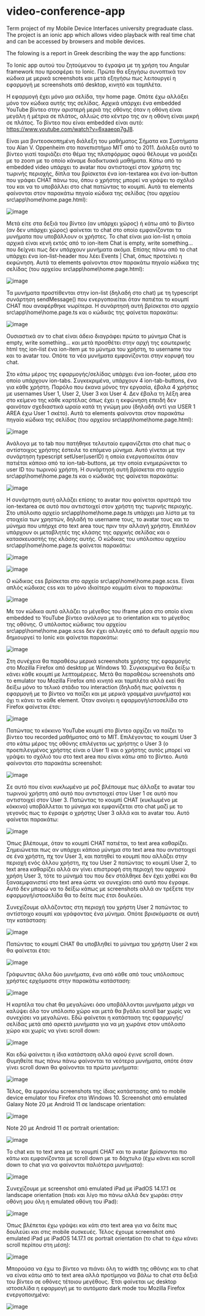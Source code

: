 # video-conference-app
Term project of my Mobile Device Interfaces university pregraduate class. The project is an ionic app which allows video playback with real time chat and can be accessed by browsers and mobile devices.

The folowing is a report in Greek describing the way the app functions:

Το Ionic app αυτού του ζητούμενου το έγραψα με τη χρήση του Angular framework που προσφέρει το Ionic. Πρώτα θα εξηγήσω συνοπτικά τον κώδικα με μερικά screenshots και μετά εξηγήσω πως λειτουργεί η εφαρμογή με screenshots από desktop, κινητό και ταμπλέτα.

Η εφαρμογή έχει μόνο μια σελίδα, την home page. Οπότε έχω αλλάξει μόνο τον κώδικα αυτής της σελίδας. Αρχικά υπάρχει ένα embedded YouTube βίντεο στην αριστερή μεριά της οθόνης όταν η οθόνη είναι μεγάλη ή μέτρια σε πλάτος, αλλιώς στο κέντρο της αν η οθόνη είναι μικρή σε πλάτος. Το βίντεο που είναι embedded είναι αυτό: https://www.youtube.com/watch?v=6xaaeop7gJ8.

Είναι μια βιντεοσκοπημένη διάλεξη του μαθήματος Σήματα και Συστήματα του Alan V. Oppenheim στο πανεπιστήμιο MIT από το 2011. Διάλεξα αυτό το βίντεο γιατί ταιριάζει στο θέμα της πλατφόρμας αφού θέλουμε να μοιάζει με το zoom με το οποίο κάναμε διαδικτυακά μαθήματα. Κάτω από το embedded video υπάρχει το avatar που αντιστοιχεί στον χρήστη της τωρινής περιοχής, δίπλα του βρίσκεται ένα ion-textarea και ένα ion-button που γράφει CHAT πάνω του, όπου ο χρήστης μπορεί να γράψει το σχόλιό του και να το υποβάλλει στο chat πατώντας το κουμπί. Αυτά τα elements φαίνονται στον παρακάτω πηγαίο κώδικα της σελίδας (του αρχείου src\app\home\home.page.html):

![image](https://github.com/JohnOiko/video-conference-app/assets/72659858/00be1e36-37ba-45f0-ac08-fe3ce9803bf9)

Μετά είτε στα δεξιά του βίντεο (αν υπάρχει χώρος) ή κάτω από το βίντεο (αν δεν υπάρχει χώρος) φαίνεται το chat στο οποίο εμφανίζονται τα μυνήματα που υποβάλλουν οι χρήστες. Το chat είναι μια ion-list η οποία αρχικά είναι κενή εκτός από το ion-item Chat is empty, write something... που δείχνει πως δεν υπάρχουν μυνήματα ακόμα. Επίσης πάνω από το chat υπάρχει ένα ion-list-header που λέει Events | Chat, όπως προτείνει η εκφώνηση. Αυτά τα elements φαίνονται στον παρακάτω πηγαίο κώδικα της σελίδας (του αρχείου src\app\home\home.page.html):

![image](https://github.com/JohnOiko/video-conference-app/assets/72659858/f7ffda6d-15af-4bec-b7f9-175a3d96787d)

Τα μυνήματα προστίθενται στην ion-list (δηλαδή στο chat) με τη typescript συνάρτηση sendMessage() που ενεργοποιείται όταν πατιέται το κουμπί CHAT που αναφέρθηκε νωρίτερα. Η συνάρτησή αυτή βρίσκεται στο αρχείο src\app\home\home.page.ts και ο κώδικάς της φαίνεται παρακάτω:

![image](https://github.com/JohnOiko/video-conference-app/assets/72659858/9c7ac5a5-d704-4c5e-8d2b-383c0322b0f0)

Ουσιαστικά αν το chat είναι άδειο διαγράφει πρώτα το μύνημα Chat is empty, write something... και μετά προσθέτει στην αρχή της εσωτερικής html της ion-list ένα ion-item με το μύνημα του χρήστη, το username του και το avatar του. Οπότε τα νέα μυνήματα εμφανίζονται στην κορυφή του chat.

Στο κάτω μέρος της εφαρμογής/σελίδας υπάρχει ένα ion-footer, μέσα στο οποίο υπάρχουν ion-tabs. Συγκεκριμένα, υπάρχουν 4 ion-tab-buttons, ένα για κάθε χρήστη. Παρόλο που έκανα μόνος την εργασία, έβαλα 4 χρήστες με usernames User 1, User 2, User 3 και User 4. Δεν έβαλα τη λέξη area στο κείμενο της κάθε καρτέλας όπως έχει η εκφώνηση επειδή δεν φαινόταν σχεδιαστικά ωραίο κατά τη γνώμη μου (δηλαδή αντί για USER 1 AREA έχω User 1 σκέτο). Αυτά τα elements φαίνονται στον παρακάτω πηγαίο κώδικα της σελίδας (του αρχείου src\app\home\home.page.html):

![image](https://github.com/JohnOiko/video-conference-app/assets/72659858/e08a4eb5-ec89-4ed3-9613-ff63bc3b566d)

Ανάλογα με το tab που πατήθηκε τελευταίο εμφανίζεται στο chat πως ο αντίστοιχος χρήστης έστειλε το επόμενο μύνημα. Αυτό γίνεται με την συνάρτηση typescript setUser(userID) η οποία ενεργοποιείται όταν πατιέται κάποιο από τα ion-tab-buttons, με την οποία ενημερώνεται το user ID του τωρινού χρήστη. Η συνάρτησή αυτή βρίσκεται στο αρχείο src\app\home\home.page.ts και ο κώδικάς της φαίνεται παρακάτω:

![image](https://github.com/JohnOiko/video-conference-app/assets/72659858/93b7b7d8-02af-47b6-95e5-9a86f29d5807)

Η συνάρτηση αυτή αλλάζει επίσης το avatar που φαίνεται αριστερά του ion-textarea σε αυτό που αντιστοιχεί στον χρήστη της τωρινής περιοχής. Στο υπόλοιπο αρχείο src\app\home\home.page.ts υπάρχει μια λίστα με τα στοιχεία των χρηστών, δηλαδή το username τους, το avatar τους και το μύνημα που υπήρχε στο text area τους πριν την αλλαγή χρήστη. Επιπλέον υπάρχουν οι μεταβλητές της κλάσης της αρχικής σελίδας και ο κατασκευαστής της κλάσης αυτής. Ο κώδικας του υπόλοιπου αρχείου src\app\home\home.page.ts φαίνεται παρακάτω:

![image](https://github.com/JohnOiko/video-conference-app/assets/72659858/eabf0e6a-6259-4aab-9c85-d7de03852b60)

![image](https://github.com/JohnOiko/video-conference-app/assets/72659858/d38f0273-ba90-4bcb-b8f4-c5e662c1da3f)

Ο κώδικας css βρίσκεται στο αρχείο src\app\home\home.page.scss. Είναι απλός κώδικας css και το μόνο ιδιαίτερο κομμάτι είναι το παρακάτω:

![image](https://github.com/JohnOiko/video-conference-app/assets/72659858/4a4ebd44-322d-434f-bbcd-a12533fdcdb6)

Με τον κώδικα αυτό αλλάζει το μέγεθος του iframe μέσα στο οποίο είναι embedded το YouTube βίντεο ανάλογα με το orientation και το μέγεθος της οθόνης. Ο υπόλοιπος κώδικας του αρχείου src\app\home\home.page.scss δεν έχει αλλαγές από το default αρχείο που δημιουργεί το Ionic και φαίνεται παρακάτω:

![image](https://github.com/JohnOiko/video-conference-app/assets/72659858/5da6910c-a883-44e7-948d-8c4e0ac5c7b4)

Στη συνέχεια θα παραθέσω μερικά screenshots χρήσης της εφαρμογής στο Mozilla Firefox από desktop με Windows 10.  Συγκεκριμένα θα δείξω τι κάνει κάθε κουμπί με λεπτομέρειες. Μετά θα παραθέσω screenshots από το emulator του Mozilla Firefox από κινητό και ταμπλέτα αλλά εκεί θα δείξω μόνο το τελικό στάδιο του interaction (δηλαδή πως φαίνεται η εφαρμογή με το βίντεο να παίζει και με μερικά γραμμένα μυνήματα) και όχι τι κάνει το κάθε element.
Όταν ανοίγει η εφαρμογή/ιστοσελίδα στο Firefox φαίνεται έτσι:

![image](https://github.com/JohnOiko/video-conference-app/assets/72659858/8ea86fd1-3317-4a2d-ab1e-5d9b07720c5d)

Πατώντας το κόκκινο YouTube κουμπί στο βίντεο αρχίζει να παίζει το βίντεο του recorded μαθήματος από το ΜΙΤ. Επιλέγοντας το κουμπί User 3 στο κάτω μέρος της οθόνης επιλέγεται ως χρήστης ο User 3 (ο προεπιλεγμένος χρήστης είναι ο User 1) και ο χρήστης αυτός μπορεί να γράψει το σχόλιό του στο text area που είναι κάτω από το βίντεο. Αυτά φαίνονται στο παρακάτω screenshot:

![image](https://github.com/JohnOiko/video-conference-app/assets/72659858/a2d675ed-fffa-4719-954c-3fa8688cec98)

Σε αυτό που είναι κυκλωμένο με ροζ βλέπουμε πως άλλαξε το avatar του τωρινού χρήστη από αυτό που αντιστοιχεί στον User 1 σε αυτό που αντιστοιχεί στον User 3. Πατώντας το κουμπί CHAT (κυκλωμένο με κόκκινο) υποβάλλεται το μύνημα και εμφανίζεται στο chat μαζί με το γεγονός πως το έγραψε ο χρήστης User 3 αλλά και το avatar του. Αυτό φαίνεται παρακάτω:

![image](https://github.com/JohnOiko/video-conference-app/assets/72659858/5143ad27-6716-4177-b035-dce6f576cfe8)

Όπως βλέπουμε, όταν το κουμπί CHAT πατιέται, το text area καθαρίζει. Σημειώνεται πως αν υπάρχει κάποιο μύνημα στο text area που αντιστοιχεί σε ένα χρήστη, πχ τον User 3, και πατηθεί το κουμπί που αλλάζει στην περιοχή ενός άλλου χρήστη, πχ του User 2 πατώντας το κουμπί User 2, το text area καθαρίζει αλλά αν γίνει επιστροφή στη περιοχή του αρχικού χρήση User 3, τότε το μύνημά του που δεν στάλθηκε δεν έχει χαθεί και θα ξαναεμφανιστεί στο text area ώστε να συνεχίσει από αυτό που έγραφε. Αυτό δεν μπορώ να το δείξω κάπως με screenshots αλλά αν τρέξετε την εφαρμογή/ιστοσελίδα θα το δείτε πως έτσι δουλεύει.

Συνεχίζουμε αλλάζοντας στη περιοχή του χρήστη User 2 πατώντας το αντίστοιχο κουμπί και γράφοντας ένα μύνημα. Οπότε βρισκόμαστε σε αυτή την κατάσταση:

![image](https://github.com/JohnOiko/video-conference-app/assets/72659858/16a28b5e-e9fa-4988-89d4-810f1a87eb93)

Πατώντας το κουμπί CHAT θα υποβληθεί το μύνημα του χρήστη User 2 και θα φαίνεται έτσι:

![image](https://github.com/JohnOiko/video-conference-app/assets/72659858/555fd653-b264-417e-a68c-5c8f309b352f)

Γράφωντας άλλα δύο μυνήματα, ένα από κάθε από τους υπόλοιπους χρήστες ερχόμαστε στην παρακάτω κατάσταση:

![image](https://github.com/JohnOiko/video-conference-app/assets/72659858/b195539b-f4c5-4768-99ab-e90304e0af00)

Η καρτέλα του chat θα μεγαλώνει όσο υποβάλλονται μυνήματα μέχρι να καλύψει όλο τον υπόλοιπο χώρο και μετά θα βγάλει scroll bar χωρίς να συνεχίσει να μεγαλώνει. Εδώ φαίνεται η κατάσταση της εφαρμογής/σελίδας μετά από αρκετά μυνήματα για να μη χωράνε στον υπόλοιπο χώρο και χωρίς να γίνει scroll down:

![image](https://github.com/JohnOiko/video-conference-app/assets/72659858/7c7e02f1-8f6b-4f77-bf35-aa95981a607e)

Και εδώ φαίνεται η ίδια κατάσταση αλλά αφού έγινε scroll down. Θυμηθείτε πως πάνω πάνω φαίνονται τα νεότερα μυνήματα, οπότε όταν γίνει scroll down θα φαίνονται τα πρώτα μυνήματα:

![image](https://github.com/JohnOiko/video-conference-app/assets/72659858/f40093a3-8cd7-43f7-b4ec-9d56cc88c132)

Τέλος, θα εμφανίσω screenshots της ίδιας κατάστασης από το mobile device emulator του Firefox στα Windows 10. Screenshot από emulated Galaxy Note 20 με Android 11 σε landscape orientation:

![image](https://github.com/JohnOiko/video-conference-app/assets/72659858/799f6ecc-db3a-4371-b95a-cd5071a527e3)

Note 20 με Android 11 σε portrait orientation:

![image](https://github.com/JohnOiko/video-conference-app/assets/72659858/83f0eec1-0590-46e9-9795-6862936b02e5)

Το chat και το text area με το κουμπί CHAT και το avatar βρίσκονται πιο κάτω και εμφανίζονται με scroll down με το δάχτυλο (έχω κάνει και scroll down το chat για να φαίνονται παλιότερα μυνήματα):

![image](https://github.com/JohnOiko/video-conference-app/assets/72659858/ef7781e0-b5e2-4978-b87e-ec80f7f3c693)

Συνεχίζουμε με screenshot από emulated iPad με iPadOS 14.17.1 σε landscape orientation (παέι και λίγο πιο πάνω αλλά δεν χωράει στην οθόνη μου όλη η emulated οθόνη του iPad):

![image](https://github.com/JohnOiko/video-conference-app/assets/72659858/1c74a600-6ed7-425b-ad01-0b7798688c9e)

Όπως βλέπεται έχω γράψει και κάτι στο text area για να δείτε πως δουλεύει και στις mobile συσκευές. Τέλος έχουμε screenshot από emulated iPad με iPadOS 14.17.1 σε portrait orientation (το chat το έχω κάνει scroll περίπου στη μέση):

![image](https://github.com/JohnOiko/video-conference-app/assets/72659858/980dd0bf-715f-4b44-bc77-0de07affaf23)

Μπορούσα να έχω το βίντεο να πιάνει όλη το width της οθόνης και το chat να είναι κάτω από το text area αλλά προτίμησα να βάλω το chat στα δεξιά του βίντεο σε οθόνες τέτοιου μεγέθους.
Έτσι φαίνεται ως desktop ιστοσελίδα η εφαρμογή με το αυτόματο dark mode του Mozilla Firefox ενεργοποιημένο:

![image](https://github.com/JohnOiko/video-conference-app/assets/72659858/d346af86-654a-4330-a871-53c2e21bb27d)












